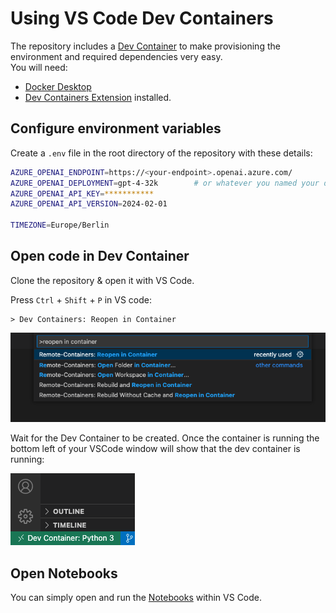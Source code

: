 # Using VS Code Dev Containers

The repository includes a [Dev Container](https://code.visualstudio.com/docs/devcontainers/containers) to make provisioning the environment and required dependencies very easy.  
You will need:

- [Docker Desktop](https://www.docker.com/products/docker-desktop/)
- [Dev Containers Extension](https://marketplace.visualstudio.com/items?itemName=ms-vscode-remote.remote-containers) installed.

## Configure environment variables

Create a `.env` file in the root directory of the repository with these details:

```bash
AZURE_OPENAI_ENDPOINT=https://<your-endpoint>.openai.azure.com/
AZURE_OPENAI_DEPLOYMENT=gpt-4-32k        # or whatever you named your deployment
AZURE_OPENAI_API_KEY=***********
AZURE_OPENAI_API_VERSION=2024-02-01

TIMEZONE=Europe/Berlin
```

## Open code in Dev Container  

Clone the repository & open it with VS Code.

Press `Ctrl` + `Shift` + `P` in VS code:

```text
> Dev Containers: Reopen in Container
```

![Picture of VSCode command palette with command reopen in container](./images/container_command.png 'Reopen in container command')

Wait for the Dev Container to be created.
Once the container is running the bottom left of your VSCode window will show that the dev container is running:

![VSCode window shows running dev container](./images/devcontainer.png 'Dev container is running')

## Open Notebooks

You can simply open and run the [Notebooks](../notebooks/) within VS Code.
